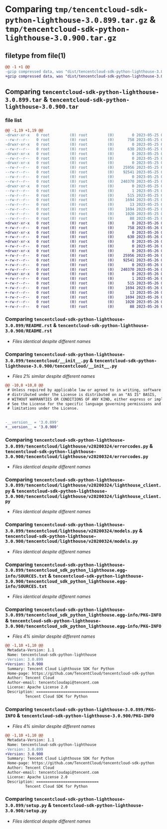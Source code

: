 # Comparing `tmp/tencentcloud-sdk-python-lighthouse-3.0.899.tar.gz` & `tmp/tencentcloud-sdk-python-lighthouse-3.0.900.tar.gz`

## filetype from file(1)

```diff
@@ -1 +1 @@
-gzip compressed data, was "dist/tencentcloud-sdk-python-lighthouse-3.0.899.tar", last modified: Thu May 25 00:30:28 2023, max compression
+gzip compressed data, was "dist/tencentcloud-sdk-python-lighthouse-3.0.900.tar", last modified: Fri May 26 02:22:16 2023, max compression
```

## Comparing `tencentcloud-sdk-python-lighthouse-3.0.899.tar` & `tencentcloud-sdk-python-lighthouse-3.0.900.tar`

### file list

```diff
@@ -1,19 +1,19 @@
-drwxr-xr-x   0 root         (0) root         (0)        0 2023-05-25 00:30:28.000000 tencentcloud-sdk-python-lighthouse-3.0.899/
--rw-r--r--   0 root         (0) root         (0)      758 2023-05-25 00:30:28.000000 tencentcloud-sdk-python-lighthouse-3.0.899/README.rst
-drwxr-xr-x   0 root         (0) root         (0)        0 2023-05-25 00:30:28.000000 tencentcloud-sdk-python-lighthouse-3.0.899/tencentcloud/
--rw-r--r--   0 root         (0) root         (0)      630 2023-05-25 00:30:28.000000 tencentcloud-sdk-python-lighthouse-3.0.899/tencentcloud/__init__.py
-drwxr-xr-x   0 root         (0) root         (0)        0 2023-05-25 00:30:28.000000 tencentcloud-sdk-python-lighthouse-3.0.899/tencentcloud/lighthouse/
--rw-r--r--   0 root         (0) root         (0)        0 2023-05-25 00:30:28.000000 tencentcloud-sdk-python-lighthouse-3.0.899/tencentcloud/lighthouse/__init__.py
-drwxr-xr-x   0 root         (0) root         (0)        0 2023-05-25 00:30:28.000000 tencentcloud-sdk-python-lighthouse-3.0.899/tencentcloud/lighthouse/v20200324/
--rw-r--r--   0 root         (0) root         (0)    25956 2023-05-25 00:30:28.000000 tencentcloud-sdk-python-lighthouse-3.0.899/tencentcloud/lighthouse/v20200324/errorcodes.py
--rw-r--r--   0 root         (0) root         (0)    92541 2023-05-25 00:30:28.000000 tencentcloud-sdk-python-lighthouse-3.0.899/tencentcloud/lighthouse/v20200324/lighthouse_client.py
--rw-r--r--   0 root         (0) root         (0)        0 2023-05-25 00:30:28.000000 tencentcloud-sdk-python-lighthouse-3.0.899/tencentcloud/lighthouse/v20200324/__init__.py
--rw-r--r--   0 root         (0) root         (0)   240370 2023-05-25 00:30:28.000000 tencentcloud-sdk-python-lighthouse-3.0.899/tencentcloud/lighthouse/v20200324/models.py
-drwxr-xr-x   0 root         (0) root         (0)        0 2023-05-25 00:30:28.000000 tencentcloud-sdk-python-lighthouse-3.0.899/tencentcloud_sdk_python_lighthouse.egg-info/
--rw-r--r--   0 root         (0) root         (0)        1 2023-05-25 00:30:28.000000 tencentcloud-sdk-python-lighthouse-3.0.899/tencentcloud_sdk_python_lighthouse.egg-info/dependency_links.txt
--rw-r--r--   0 root         (0) root         (0)      515 2023-05-25 00:30:28.000000 tencentcloud-sdk-python-lighthouse-3.0.899/tencentcloud_sdk_python_lighthouse.egg-info/SOURCES.txt
--rw-r--r--   0 root         (0) root         (0)     1694 2023-05-25 00:30:28.000000 tencentcloud-sdk-python-lighthouse-3.0.899/tencentcloud_sdk_python_lighthouse.egg-info/PKG-INFO
--rw-r--r--   0 root         (0) root         (0)       13 2023-05-25 00:30:28.000000 tencentcloud-sdk-python-lighthouse-3.0.899/tencentcloud_sdk_python_lighthouse.egg-info/top_level.txt
--rw-r--r--   0 root         (0) root         (0)     1694 2023-05-25 00:30:28.000000 tencentcloud-sdk-python-lighthouse-3.0.899/PKG-INFO
--rw-r--r--   0 root         (0) root         (0)     1020 2023-05-25 00:30:28.000000 tencentcloud-sdk-python-lighthouse-3.0.899/setup.py
--rw-r--r--   0 root         (0) root         (0)       88 2023-05-25 00:30:28.000000 tencentcloud-sdk-python-lighthouse-3.0.899/setup.cfg
+drwxr-xr-x   0 root         (0) root         (0)        0 2023-05-26 02:22:16.000000 tencentcloud-sdk-python-lighthouse-3.0.900/
+-rw-r--r--   0 root         (0) root         (0)      758 2023-05-26 02:22:16.000000 tencentcloud-sdk-python-lighthouse-3.0.900/README.rst
+drwxr-xr-x   0 root         (0) root         (0)        0 2023-05-26 02:22:16.000000 tencentcloud-sdk-python-lighthouse-3.0.900/tencentcloud/
+-rw-r--r--   0 root         (0) root         (0)      630 2023-05-26 02:22:16.000000 tencentcloud-sdk-python-lighthouse-3.0.900/tencentcloud/__init__.py
+drwxr-xr-x   0 root         (0) root         (0)        0 2023-05-26 02:22:16.000000 tencentcloud-sdk-python-lighthouse-3.0.900/tencentcloud/lighthouse/
+-rw-r--r--   0 root         (0) root         (0)        0 2023-05-26 02:22:16.000000 tencentcloud-sdk-python-lighthouse-3.0.900/tencentcloud/lighthouse/__init__.py
+drwxr-xr-x   0 root         (0) root         (0)        0 2023-05-26 02:22:16.000000 tencentcloud-sdk-python-lighthouse-3.0.900/tencentcloud/lighthouse/v20200324/
+-rw-r--r--   0 root         (0) root         (0)    25956 2023-05-26 02:22:16.000000 tencentcloud-sdk-python-lighthouse-3.0.900/tencentcloud/lighthouse/v20200324/errorcodes.py
+-rw-r--r--   0 root         (0) root         (0)    92541 2023-05-26 02:22:16.000000 tencentcloud-sdk-python-lighthouse-3.0.900/tencentcloud/lighthouse/v20200324/lighthouse_client.py
+-rw-r--r--   0 root         (0) root         (0)        0 2023-05-26 02:22:16.000000 tencentcloud-sdk-python-lighthouse-3.0.900/tencentcloud/lighthouse/v20200324/__init__.py
+-rw-r--r--   0 root         (0) root         (0)   240370 2023-05-26 02:22:16.000000 tencentcloud-sdk-python-lighthouse-3.0.900/tencentcloud/lighthouse/v20200324/models.py
+drwxr-xr-x   0 root         (0) root         (0)        0 2023-05-26 02:22:16.000000 tencentcloud-sdk-python-lighthouse-3.0.900/tencentcloud_sdk_python_lighthouse.egg-info/
+-rw-r--r--   0 root         (0) root         (0)        1 2023-05-26 02:22:16.000000 tencentcloud-sdk-python-lighthouse-3.0.900/tencentcloud_sdk_python_lighthouse.egg-info/dependency_links.txt
+-rw-r--r--   0 root         (0) root         (0)      515 2023-05-26 02:22:16.000000 tencentcloud-sdk-python-lighthouse-3.0.900/tencentcloud_sdk_python_lighthouse.egg-info/SOURCES.txt
+-rw-r--r--   0 root         (0) root         (0)     1694 2023-05-26 02:22:16.000000 tencentcloud-sdk-python-lighthouse-3.0.900/tencentcloud_sdk_python_lighthouse.egg-info/PKG-INFO
+-rw-r--r--   0 root         (0) root         (0)       13 2023-05-26 02:22:16.000000 tencentcloud-sdk-python-lighthouse-3.0.900/tencentcloud_sdk_python_lighthouse.egg-info/top_level.txt
+-rw-r--r--   0 root         (0) root         (0)     1694 2023-05-26 02:22:16.000000 tencentcloud-sdk-python-lighthouse-3.0.900/PKG-INFO
+-rw-r--r--   0 root         (0) root         (0)     1020 2023-05-26 02:22:16.000000 tencentcloud-sdk-python-lighthouse-3.0.900/setup.py
+-rw-r--r--   0 root         (0) root         (0)       88 2023-05-26 02:22:16.000000 tencentcloud-sdk-python-lighthouse-3.0.900/setup.cfg
```

### Comparing `tencentcloud-sdk-python-lighthouse-3.0.899/README.rst` & `tencentcloud-sdk-python-lighthouse-3.0.900/README.rst`

 * *Files identical despite different names*

### Comparing `tencentcloud-sdk-python-lighthouse-3.0.899/tencentcloud/__init__.py` & `tencentcloud-sdk-python-lighthouse-3.0.900/tencentcloud/__init__.py`

 * *Files 2% similar despite different names*

```diff
@@ -10,8 +10,8 @@
 # Unless required by applicable law or agreed to in writing, software
 # distributed under the License is distributed on an "AS IS" BASIS,
 # WITHOUT WARRANTIES OR CONDITIONS OF ANY KIND, either express or implied.
 # See the License for the specific language governing permissions and
 # limitations under the License.
 
 
-__version__ = '3.0.899'
+__version__ = '3.0.900'
```

### Comparing `tencentcloud-sdk-python-lighthouse-3.0.899/tencentcloud/lighthouse/v20200324/errorcodes.py` & `tencentcloud-sdk-python-lighthouse-3.0.900/tencentcloud/lighthouse/v20200324/errorcodes.py`

 * *Files identical despite different names*

### Comparing `tencentcloud-sdk-python-lighthouse-3.0.899/tencentcloud/lighthouse/v20200324/lighthouse_client.py` & `tencentcloud-sdk-python-lighthouse-3.0.900/tencentcloud/lighthouse/v20200324/lighthouse_client.py`

 * *Files identical despite different names*

### Comparing `tencentcloud-sdk-python-lighthouse-3.0.899/tencentcloud/lighthouse/v20200324/models.py` & `tencentcloud-sdk-python-lighthouse-3.0.900/tencentcloud/lighthouse/v20200324/models.py`

 * *Files identical despite different names*

### Comparing `tencentcloud-sdk-python-lighthouse-3.0.899/tencentcloud_sdk_python_lighthouse.egg-info/SOURCES.txt` & `tencentcloud-sdk-python-lighthouse-3.0.900/tencentcloud_sdk_python_lighthouse.egg-info/SOURCES.txt`

 * *Files identical despite different names*

### Comparing `tencentcloud-sdk-python-lighthouse-3.0.899/tencentcloud_sdk_python_lighthouse.egg-info/PKG-INFO` & `tencentcloud-sdk-python-lighthouse-3.0.900/tencentcloud_sdk_python_lighthouse.egg-info/PKG-INFO`

 * *Files 4% similar despite different names*

```diff
@@ -1,10 +1,10 @@
 Metadata-Version: 1.1
 Name: tencentcloud-sdk-python-lighthouse
-Version: 3.0.899
+Version: 3.0.900
 Summary: Tencent Cloud Lighthouse SDK for Python
 Home-page: https://github.com/TencentCloud/tencentcloud-sdk-python
 Author: Tencent Cloud
 Author-email: tencentcloudapi@tencent.com
 License: Apache License 2.0
 Description: ============================
         Tencent Cloud SDK for Python
```

### Comparing `tencentcloud-sdk-python-lighthouse-3.0.899/PKG-INFO` & `tencentcloud-sdk-python-lighthouse-3.0.900/PKG-INFO`

 * *Files 4% similar despite different names*

```diff
@@ -1,10 +1,10 @@
 Metadata-Version: 1.1
 Name: tencentcloud-sdk-python-lighthouse
-Version: 3.0.899
+Version: 3.0.900
 Summary: Tencent Cloud Lighthouse SDK for Python
 Home-page: https://github.com/TencentCloud/tencentcloud-sdk-python
 Author: Tencent Cloud
 Author-email: tencentcloudapi@tencent.com
 License: Apache License 2.0
 Description: ============================
         Tencent Cloud SDK for Python
```

### Comparing `tencentcloud-sdk-python-lighthouse-3.0.899/setup.py` & `tencentcloud-sdk-python-lighthouse-3.0.900/setup.py`

 * *Files identical despite different names*

